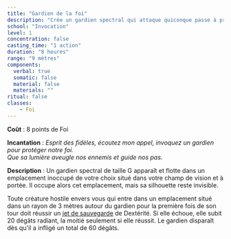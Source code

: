 ```yaml
---
title: "Gardien de la foi"
description: "Crée un gardien spectral qui attaque quiconque passe à proximité."
school: "Invocation"
level: 1
concentration: false
casting_time: "1 action"
duration: "8 heures"
range: "9 mètres"
components:
  verbal: true
  somatic: false
  material: false
  materials: ""
ritual: false
classes:
    - Foi
---
```

**Coût** : 8 points de Foi  

**Incantation** : *Esprit des fidèles, écoutez mon appel, invoquez un gardien pour protéger notre foi.*    
*Que sa lumière aveugle nos ennemis et guide nos pas.*   

**Description** : Un gardien spectral de taille G apparaît et flotte dans un emplacement inoccupé de votre choix situé dans votre champ de vision et à portée. Il occupe alors cet emplacement, mais sa silhouette reste invisible.

Toute créature hostile envers vous qui entre dans un emplacement situé dans un rayon de 3 mètres autour du gardien pour la première fois de son tour doit réussir un [jet de sauvegarde](/utiliser-les-caracteristiques/#jets-de-sauvegarde) de Dextérité. Si elle échoue, elle subit 20 dégâts radiant, la moitié seulement si elle réussit. Le gardien disparaît dès qu'il a infligé un total de 60 dégâts.
